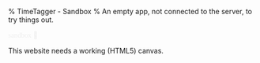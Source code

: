 % TimeTagger - Sandbox
% An empty app, not connected to the server, to try things out.


<script src='utils.js'></script>
<script src='dt.js'></script>
<script src='stores.js'></script>
<script src='dialogs.js'></script>
<script src='front.js'></script>
<script src='jspdf.js'></script>
<script src='Ubuntu-C-normal.js'></script>


<script>
window.addEventListener("load", function() {
    if (!window.browser_supported) {return;}
    window.store = new window.stores.SandboxDataStore();
    var canvas_element = document.getElementById('canvas');
    window.canvas = new window.front.TimeTaggerCanvas(canvas_element);
    var dialog = new dialogs.SandboxInfoDialog(window.canvas);
    setTimeout(dialog.open, 200);
});
</script>


<!-- Force preloading the font used in the canvas -->
<span style='font-family: "Ubuntu Condensed"; color: #eee;'>sandbox</span>
<span class='fas' style='color: #eee;'></span>
<img id='ttlogo' alt='TimeTagger logo' src='timetagger192.png' width='2px' />

<canvas id='canvas'>This website needs a working (HTML5) canvas.</canvas>
